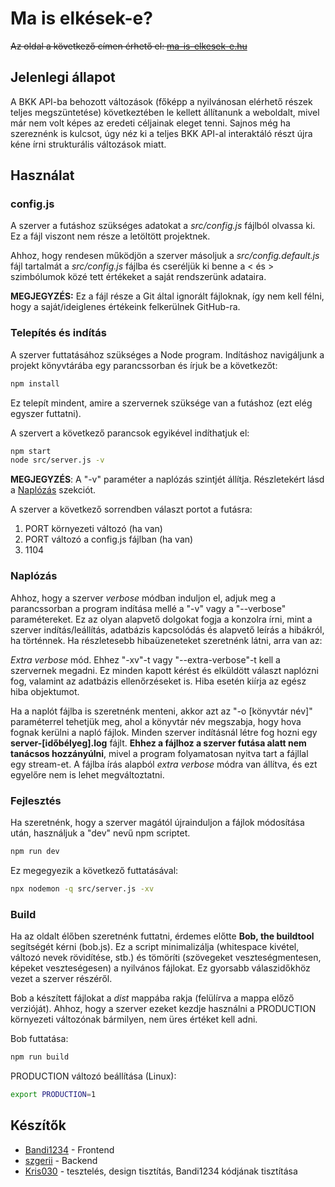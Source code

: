 # Ma is elkések-e?

~~Az oldal a következő címen érhető el: [ma-is-elkesek-e.hu](http://ma-is-elkesek-e.hu)~~

## Jelenlegi állapot

A BKK API-ba behozott változások (főképp a nyilvánosan elérhető részek teljes megszüntetése) következtében le kellett állítanunk a weboldalt, mivel már nem volt képes az eredeti céljainak eleget tenni. Sajnos még ha szereznénk is kulcsot, úgy néz ki a teljes BKK API-al interaktáló részt újra kéne írni strukturális változások miatt.

## Használat

### config.js

A szerver a futáshoz szükséges adatokat a *src/config.js* fájlból olvassa ki. Ez a fájl viszont nem része a letöltött projektnek.

Ahhoz, hogy rendesen működjön a szerver másoljuk a *src/config.default.js* fájl tartalmát a *src/config.js* fájlba és cseréljük ki benne a < és > szimbólumok közé tett értékeket a saját rendszerünk adataira.

**MEGJEGYZÉS:** Ez a fájl része a Git által ignorált fájloknak, így nem kell félni, hogy a saját/ideiglenes értékeink felkerülnek GitHub-ra.

### Telepítés és indítás

A szerver futtatásához szükséges a Node program. Indításhoz navigáljunk a projekt könyvtárába egy parancssorban és írjuk be a következőt:

```bash
npm install
```

Ez telepít mindent, amire a szervernek szüksége van a futáshoz (ezt elég egyszer futtatni).

A szervert a következő parancsok egyikével indíthatjuk el:

```bash
npm start
node src/server.js -v
```

**MEGJEGYZÉS**: A "-v" paraméter a naplózás szintjét állítja. Részletekért lásd a [Naplózás](#naplózás) szekciót.

A szerver a következő sorrendben választ portot a futásra:

1. PORT környezeti változó (ha van)
2. PORT változó a config.js fájlban (ha van)
3. 1104

### Naplózás

Ahhoz, hogy a szerver *verbose* módban induljon el, adjuk meg a parancssorban a program indítása mellé a "-v" vagy a "--verbose" paramétereket. Ez az olyan alapvető dolgokat fogja a konzolra írni, mint a szerver indítás/leállítás, adatbázis kapcsolódás és alapvető leírás a hibákról, ha történnek. Ha részletesebb hibaüzeneteket szeretnénk látni, arra van az:

*Extra verbose* mód. Ehhez "-xv"-t vagy "--extra-verbose"-t kell a szervernek megadni. Ez minden kapott kérést és elküldött választ naplózni fog, valamint az adatbázis ellenőrzéseket is. Hiba esetén kiírja az egész hiba objektumot.

Ha a naplót fájlba is szeretnénk menteni, akkor azt az "-o [könyvtár név]" paraméterrel tehetjük meg, ahol a könyvtár név megszabja, hogy hova fognak kerülni a napló fájlok. Minden szerver indításnál létre fog hozni egy **server-[időbélyeg].log** fájlt. **Ehhez a fájlhoz a szerver futása alatt nem tanácsos hozzányúlni**, mivel a program folyamatosan nyitva tart a fájllal egy stream-et. A fájlba írás alapból *extra verbose* módra van állítva, és ezt egyelőre nem is lehet megváltoztatni.

### Fejlesztés

Ha szeretnénk, hogy a szerver magától újrainduljon a fájlok módosítása után, használjuk a "dev" nevű npm scriptet.

```bash
npm run dev
```

Ez megegyezik a következő futtatásával:

```bash
npx nodemon -q src/server.js -xv
```

### Build

Ha az oldalt élőben szeretnénk futtatni, érdemes előtte **Bob, the buildtool** segítségét kérni (bob.js). Ez a script minimalizálja (whitespace kivétel, változó nevek rövidítése, stb.) és tömöríti (szövegeket veszteségmentesen, képeket veszteségesen) a nyilvános fájlokat. Ez gyorsabb válaszidőkhöz vezet a szerver részéről.

Bob a készített fájlokat a *dist* mappába rakja (felülírva a mappa előző verzióját). Ahhoz, hogy a szerver ezeket kezdje használni a PRODUCTION környezeti változónak bármilyen, nem üres értéket kell adni.

Bob futtatása:

```bash
npm run build
```

PRODUCTION változó beállítása (Linux):

```bash
export PRODUCTION=1
```

## Készítők

- [Bandi1234](https://github.com/Bandi1234 "Bandi1234 GitHub Profilja") - Frontend
- [szgerii](https://github.com/szgerii/ "szgerii GitHub Profilja") - Backend
- [Kris030](https://github.com/Kris030 "Kris030 GitHub Profilja") - tesztelés, design tisztítás, Bandi1234 kódjának tisztítása
